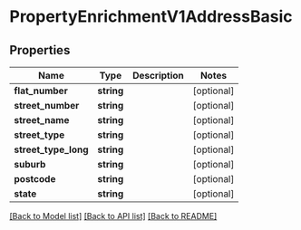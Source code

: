# PropertyEnrichmentV1AddressBasic

## Properties
Name | Type | Description | Notes
------------ | ------------- | ------------- | -------------
**flat_number** | **string** |  | [optional] 
**street_number** | **string** |  | [optional] 
**street_name** | **string** |  | [optional] 
**street_type** | **string** |  | [optional] 
**street_type_long** | **string** |  | [optional] 
**suburb** | **string** |  | [optional] 
**postcode** | **string** |  | [optional] 
**state** | **string** |  | [optional] 

[[Back to Model list]](../../README.md#documentation-for-models) [[Back to API list]](../../README.md#documentation-for-api-endpoints) [[Back to README]](../../README.md)

